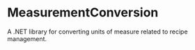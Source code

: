 # MeasurementConversion
A .NET library for converting units of measure related to recipe management.
